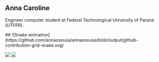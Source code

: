 ## Anna Caroline
Engineer computer student at Federal Technological University of Paraná (UTFPR).
<div>
  ##
![Snake animation](https://github.com/annaosousa/annaosousa/blob/output/github-contribution-grid-snake.svg) 
  
  <a href="https://www.linkedin.com/in/anna-caroline-de-oliveira-sousa" target="_blank"><img src="https://img.shields.io/badge/-LinkedIn-%230077B5?style=for-the-badge&logo=linkedin&logoColor=white" target="_blank"></a>
  <a href = "mailto: annaosousa@outlook.com"><img src="https://img.shields.io/badge/Microsoft_Outlook-0078D4?style=for-the-badge&logo=microsoft-outlook&logoColor=white"    target="_blank"></a>
  
</div>


